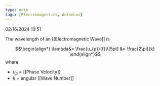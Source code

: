 ```yaml
---
type: note
tags: [Electromagnetics, Antennas]
---
```

02/16/2024 10:51

  

The wavelength of an [[Electromagnetic Wave]] is 


$$\begin{align*}
\lambda&= \frac{u_{p}}{f}\\[5pt]
&= \frac{2\pi}{k}
\end{align*}$$
where
- $u_p$ = [[Phase Velocity]] 
- $k$ = angular [[Wave Number]]